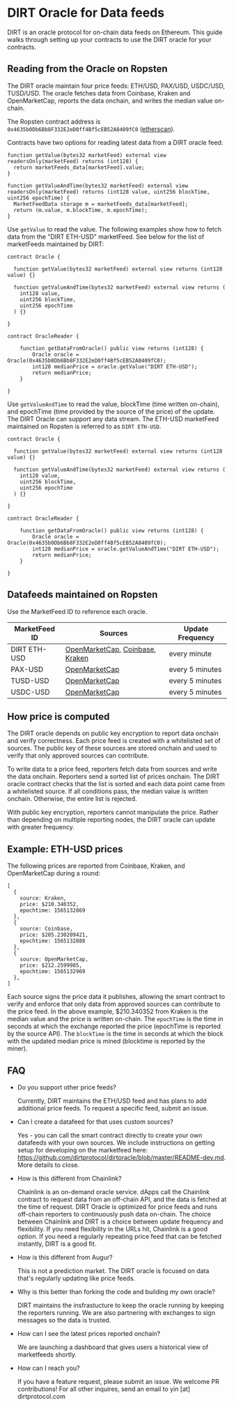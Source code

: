 # DIRT Oracle for Data feeds

DIRT is an oracle protocol for on-chain data feeds on Ethereum. This guide walks through setting up your contracts to use the DIRT oracle for your contracts.

## Reading from the Oracle on Ropsten

The DIRT oracle maintain four price feeds: ETH/USD, PAX/USD, USDC/USD, TUSD/USD. The oracle fetches data from Coinbase, Kraken and OpenMarketCap, reports the data onchain, and writes the median value on-chain. 

The Ropsten contract address is `0x4635b0Db6Bb8F332E2eD0ff4Bf5cEB52A8409fC0` ([etherscan](https://ropsten.etherscan.io/address/0xa85f06ed8834914f3dd1473ef4337e8799efe034)). 

Contracts have two options for reading latest data from a DIRT oracle feed:

```solidity
function getValue(bytes32 marketFeed) external view readersOnly(marketFeed) returns (int128) {
  return marketFeeds_data[marketFeed].value;
}

function getValueAndTime(bytes32 marketFeed) external view readersOnly(marketFeed) returns (int128 value, uint256 blockTime, uint256 epochTime) {
  MarketFeedData storage m = marketFeeds_data[marketFeed];
  return (m.value, m.blockTime, m.epochTime);
}
```

Use  `getValue` to read the value. The following examples show how to fetch data from the "DIRT ETH-USD" marketFeed. See below for the list of marketFeeds maintained by DIRT:

```solidity
contract Oracle {

  function getValue(bytes32 marketFeed) external view returns (int128 value) {}
  
  function getValueAndTime(bytes32 marketFeed) external view returns (
    int128 value,
    uint256 blockTime,
    uint256 epochTime
  ) {}

}

contract OracleReader {

    function getDataFromOracle() public view returns (int128) {
        Oracle oracle = Oracle(0x4635b0Db6Bb8F332E2eD0ff4Bf5cEB52A8409fC0);
        int128 medianPrice = oracle.getValue("DIRT ETH-USD");
        return medianPrice;
    }
    
}
```

Use `getValueAndTime` to read the value, blockTime (time written on-chain), and epochTime (time provided by the source of the price) of the update. The DIRT Oracle can support any data stream. The ETH-USD marketFeed maintained on Ropsten is referred to as `DIRT ETH-USD`. 

```solidity
contract Oracle {

  function getValue(bytes32 marketFeed) external view returns (int128 value) {}
  
  function getValueAndTime(bytes32 marketFeed) external view returns (
    int128 value,
    uint256 blockTime,
    uint256 epochTime
  ) {}

}

contract OracleReader {

    function getDataFromOracle() public view returns (int128) {
        Oracle oracle = Oracle(0x4635b0Db6Bb8F332E2eD0ff4Bf5cEB52A8409fC0);
        int128 medianPrice = oracle.getValueAndTime("DIRT ETH-USD");
        return medianPrice;
    }
    
}
```

## Datafeeds maintained on Ropsten
Use the MarketFeed ID to reference each oracle.

| MarketFeed ID | Sources | Update Frequency | 
| --------------| ------- | ---------------- |
| DIRT ETH-USD | [OpenMarketCap](https://openmarketcap.com/cryptocurrency/pax-usd), [Coinbase](https://www.coinbase.com/price/ethereum), [Kraken](https://trade.kraken.com/markets/kraken/eth/usd) | every minute |
| PAX-USD  | [OpenMarketCap](https://openmarketcap.com/cryptocurrency/pax-usd) | every 5 minutes |
| TUSD-USD | [OpenMarketCap](https://openmarketcap.com/cryptocurrency/tusd-usd) | every 5 minutes |
| USDC-USD | [OpenMarketCap](https://openmarketcap.com/cryptocurrency/usdc-usd) | every 5 minutes |

## How price is computed

The DIRT oracle depends on public key encryption to report data onchain and verify correctness. Each price feed is created with a whitelisted set of sources. The public key of these sources are stored onchain and used to verify that only approved sources can contribute.  

To write data to a price feed, reporters fetch data from sources and write the data onchain. Reporters send a sorted list of prices onchain. The DIRT oracle contract checks that the list is sorted and each data point came from a whitelisted source. If all conditions pass, the median value is written onchain. Otherwise, the entire list is rejected.

With public key encryption, reporters cannot manipulate the price. Rather than depending on multiple reporting nodes, the DIRT oracle can update with greater frequency.

## Example: ETH-USD prices

The following prices are reported from Coinbase, Kraken, and OpenMarketCap during a round:

```
[
  {
    source: Kraken,
    price: $210.340352,
    epochtime: 1565132869
  },
  {
    source: Coinbase,
    price: $205.230209421,
    epochtime: 1565132888
  },
  {
    source: OpenMarketCap,
    price: $212.2599985,
    epochtime: 1565132969
  },
]
```

Each source signs the price data it publishes, allowing the smart contract to verify and enforce that only data from approved sources can contribute to the price feed. In the above example, $210.340352 from Kraken is the median value and the price is written on-chain. The `epochTime` is the time in seconds at which the exchange reported the price (epochTime is reported by the source API). The `blockTime` is the time in seconds at which the block with the updated median price is mined (blocktime is reported by the miner).

## FAQ

* Do you support other price feeds?
  
  Currently, DIRT maintains the ETH/USD feed and has plans to add additional price feeds. To request a specific feed, submit an issue. 
  
* Can I create a datafeed for that uses custom sources? 
 
  Yes - you can call the smart contract directly to create your own datafeeds with your own sources. We include instructions on getting setup for developing on the marketfeed here: https://github.com/dirtprotocol/dirtoracle/blob/master/README-dev.md. More details to close. 

* How is this different from Chainlink?
  
  Chainlink is an on-demand oracle service. dApps call the Chainlink contract to request data from an off-chain API, and the data is fetched at the time of request. DIRT Oracle is optimized for price feeds and runs off-chain reporters to continuously push data on-chain. The choice between Chainlink and DIRT is a choice between update frequency and flexibility. If you need flexibility in the URLs hit, Chainlink is a good option. If you need a regularly repeating price feed that can be fetched instantly, DIRT is a good fit.

* How is this different from Augur?
  
  This is not a prediction market. The DIRT oracle is focused on data that's regularly updating like price feeds.
  
* Why is this better than forking the code and building my own oracle?

  DIRT maintains the insfrastucture to keep the oracle running by keeping the reporters running. We are also partnering with exchanges to sign messages so the data is trusted. 

* How can I see the latest prices reported onchain? 
  
  We are launching a dashboard that gives users a historical view of marketfeeds shortly. 

* How can I reach you? 

  If you have a feature request, please submit an issue. We welcome PR contributions! For all other inquires, send an email to yin [at] dirtprotocol.com
